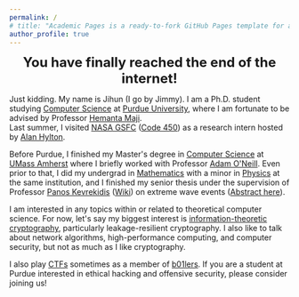 ```yaml
---
permalink: /
# title: "Academic Pages is a ready-to-fork GitHub Pages template for academic personal websites"
author_profile: true
---
```


<p align="center">
<font size="5">
<b>You have finally reached the end of the internet!</b>
</font>
</p>

Just kidding. My name is Jihun (I go by Jimmy). I am a Ph.D. student studying [Computer Science](https://www.cs.purdue.edu/) at [Purdue University](https://www.purdue.edu/), where I am fortunate to be advised by Professor [Hemanta Maji](https://www.cs.purdue.edu/homes/hmaji/).  
Last summer, I visited [NASA GSFC](https://www.nasa.gov/goddard) ([Code 450](https://www.nasa.gov/goddard/flight-projects-directorate/fpd-programs-and-projects/)) as a research intern hosted by [Alan Hylton](https://scholar.google.com/citations?hl=en&user=toO5wnUAAAAJ&view_op=list_works&sortby=pubdate).

Before Purdue, I finished my Master's degree in [Computer Science](https://www.cics.umass.edu/) at [UMass Amherst](https://www.umass.edu/) where I briefly worked with Professor [Adam O'Neill](https://groups.cs.umass.edu/oneill/). Even prior to that, I did my undergrad in [Mathematics](https://www.math.umass.edu/) with a minor in [Physics](https://www.physics.umass.edu/) at the same institution, and I finished my senior thesis under the supervision of Professor [Panos Kevrekidis](https://people.math.umass.edu/~kevrekid/) ([Wiki](https://en.wikipedia.org/wiki/Panayotis_G._Kevrekidis)) on extreme wave events ([Abstract here](/Downloads/Hwang_Abstract.pdf)).

I am interested in any topics within or related to theoretical computer science. For now, let's say my biggest interest is [information-theoretic cryptography](https://itcrypto.github.io/), particularly leakage-resilient cryptography. I also like to talk about network algorithms, high-performance computing, and computer security, but not as much as I like cryptography.

I also play [CTFs](https://ctftime.org/ctf-wtf/) sometimes as a member of [b01lers](https://b01lers.com/). If you are a student at Purdue interested in ethical hacking and offensive security, please consider joining us! 